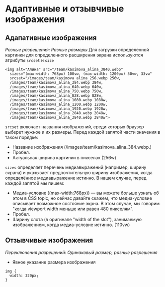# Адаптивные и отзывчивые изображения
## Адапативные изображения
_Разные разрешения: Разные размеры_
Для загрузки определенной картинки для определенного расширения экрана используются атрибуты `srcset` и `size`
```
<img alt="Алина" src="/team/kasimova_alina_3840.webp" 
  sizes="(max-width: 768px) 100vw, (max-width: 1200px) 50vw, 33vw" 
  srcset="/images/team/kasimova_alina_256.webp 256w, 
  /images/team/kasimova_alina_384.webp 384w, 
  /images/team/kasimova_alina_640.webp 640w, 
  /images/team/kasimova_alina_750.webp 750w, 
  /images/team/kasimova_alina_828.webp 828w, 
  /images/team/kasimova_alina_1080.webp 1080w, 
  /images/team/kasimova_alina_1200.webp 1200w, 
  /images/team/kasimova_alina_1920.webp 1920w, 
  /images/team/kasimova_alina_2048.webp 2048w,
  /images/team/kasimova_alina_3840.webp 3840w">
```
`srcset` включает названия изображений, среди которых браузер выберет нужное и их размеры. Перед каждой запятой части значения в таком порядке:
  - Название изображения (/images/team/kasimova_alina_384.webp.)
  - Пробел.
  - Актуальная ширина картинки в пикселах (256w)

`sizes` определяет перечень медиавыражений (например, ширину экрана) и указывает предпочтительную ширину изображения, когда определённое медиавыражение истинно. В нашем случае, перед каждой запятой мы пишем:
  - Медиа-условие ((max-width:768px)) — вы можете больше узнать об этом в CSS topic, но сейчас давайте скажем, что медиа-условие описывает возможное состояние экрна. В этом случае, мы говорим "когда viewport width меньше или равен 480 пикселям".
  - Пробел.
  - Ширину слота (в оригинале "width of the slot"), занимаемую изображением, когда медиа-условие истинно. (110vw)
## Отзывчивые изображения 
_Переключения разрешений: Одинаковый размер, разные разрешения_
- Явное указание размера изображения
```
img {
  width: 320px;
}
```
